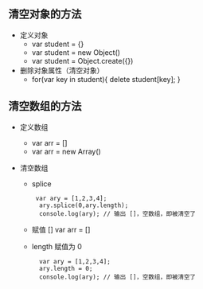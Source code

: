 ## 清空对象的方法

* 定义对象
  - var student = {}
  - var student = new Object()
  - var student = Object.create({})
* 删除对象属性（清空对象）
  - for(var key in student){
      delete student[key];
    }

## 清空数组的方法

* 定义数组
  - var arr = []
  - var arr = new Array()
  
* 清空数组
  - splice
    ```
     var ary = [1,2,3,4];
      ary.splice(0,ary.length);
      console.log(ary); // 输出 []，空数组，即被清空了
    ```
  - 赋值 []
    var arr = []
    
  - length 赋值为 0
    ```
      var ary = [1,2,3,4];
      ary.length = 0;
      console.log(ary); // 输出 []，空数组，即被清空了
    ```
